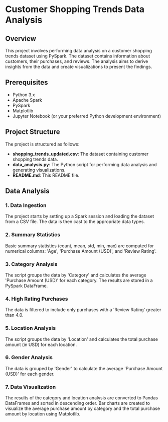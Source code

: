 # Customer Shopping Trends Data Analysis

## Overview
This project involves performing data analysis on a customer shopping trends dataset using PySpark. The dataset contains information about customers, their purchases, and reviews. The analysis aims to derive insights from the data and create visualizations to present the findings.

## Prerequisites
- Python 3.x
- Apache Spark
- PySpark
- Matplotlib
- Jupyter Notebook (or your preferred Python development environment)

## Project Structure
The project is structured as follows:

- **shopping_trends_updated.csv**: The dataset containing customer shopping trends data.
- **data_analysis.py**: The Python script for performing data analysis and generating visualizations.
- **README.md**: This README file.

## Data Analysis

### 1. Data Ingestion
The project starts by setting up a Spark session and loading the dataset from a CSV file. The data is then cast to the appropriate data types.

### 2. Summary Statistics
Basic summary statistics (count, mean, std, min, max) are computed for numerical columns: 'Age', 'Purchase Amount (USD)', and 'Review Rating'.

### 3. Category Analysis
The script groups the data by 'Category' and calculates the average 'Purchase Amount (USD)' for each category. The results are stored in a PySpark DataFrame.

### 4. High Rating Purchases
The data is filtered to include only purchases with a 'Review Rating' greater than 4.0.

### 5. Location Analysis
The script groups the data by 'Location' and calculates the total purchase amount (in USD) for each location.

### 6. Gender Analysis
The data is grouped by 'Gender' to calculate the average 'Purchase Amount (USD)' for each gender.

### 7. Data Visualization
The results of the category and location analysis are converted to Pandas DataFrames and sorted in descending order. Bar charts are created to visualize the average purchase amount by category and the total purchase amount by location using Matplotlib.
